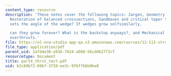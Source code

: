 ```yaml
---
content_type: resource
description: 'These notes cover the following topics: Jargon, Geometry, general characteristics,
  Restoration of balanced crosssections, Sandboxes and critical taper theory, What
  sets the angle of the wedge? If wedges grow selfsimilarly,

  can they grow forever? What is the backstop anyways?, and Mechanical paradox of
  overthrusts.'
file: https://ol-ocw-studio-app-qa.s3.amazonaws.com/courses/12-113-structural-geology-fall-2005/b2c89b7268b73720ee3c9fbffbbb0be8_part4_thrst_tect.pdf
file_type: application/pdf
parent_uid: 2afd4e30-a936-7424-a008-56cdd627f3cf
resourcetype: Document
title: part4_thrst_tect.pdf
uid: b2c89b72-68b7-3720-ee3c-9fbffbbb0be8
---
```

